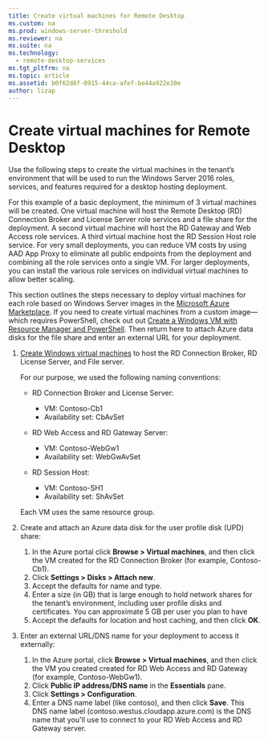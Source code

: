 ```yaml
---
title: Create virtual machines for Remote Desktop
ms.custom: na
ms.prod: windows-server-threshold
ms.reviewer: na
ms.suite: na
ms.technology: 
  - remote-desktop-services
ms.tgt_pltfrm: na
ms.topic: article
ms.assetid: b0f62d6f-0915-44ca-afef-be44a922e20e
author: lizap
---
```

# Create virtual machines for Remote Desktop
Use the following steps to create the virtual machines in the tenant’s environment that will be used to run the Windows Server 2016 roles, services, and features required for a desktop hosting deployment.   
  
For this example of a basic deployment, the minimum of 3 virtual machines will be created. One virtual machine will host the Remote Desktop (RD) Connection Broker and License Server role services and a file share for the deployment. A second virtual machine will host the RD Gateway and Web Access role services.  A third virtual machine host the RD Session Host role service. For very small deployments, you can reduce VM costs by using AAD App Proxy to eliminate all public endpoints from the deployment and combining all the role services onto a single VM. For larger deployments, you can install the various role services on individual virtual machines to allow better scaling.  
  
This section outlines the steps necessary to deploy virtual machines for each role based on Windows Server images in the [Microsoft Azure Marketplace](https://azure.microsoft.com/marketplace/). If you need to create virtual machines from a custom image—which requires PowerShell, check out out [Create a Windows VM with Resource Manager and PowerShell](https://azure.microsoft.com/documentation/articles/virtual-machines-windows-ps-create/). Then return here to attach Azure data disks for the file share and enter an external URL for your deployment.  
  
1.	[Create Windows virtual machines](https://azure.microsoft.com/documentation/articles/virtual-machines-windows-hero-tutorial/) to host the RD Connection Broker, RD License Server, and File server.  
  
    For our purpose, we used the following naming conventions:  
    - RD Connection Broker and License Server:   
        - VM: Contoso-Cb1  
        - Availability set: CbAvSet    
    - RD Web Access and RD Gateway Server:   
        - VM: Contoso-WebGw1  
        - Availability set: WebGwAvSet  
          
    - RD Session Host:   
        - VM: Contoso-SH1  
        - Availability set: ShAvSet  
          
    Each VM uses the same resource group.  
2.	Create and attach an Azure data disk for the user profile disk (UPD) share:  
    1.	In the Azure portal click **Browse > Virtual machines**, and then click the VM created for the RD Connection Broker (for example, Contoso-Cb1).  
    2.	Click **Settings > Disks > Attach new**.  
    3.	Accept the defaults for name and type.  
    4.	Enter a size (in GB) that is large enough to hold network shares for the tenant’s environment, including user profile disks and certificates. You can approximate 5 GB per user you plan to have  
    5.	Accept the defaults for location and host caching, and then click **OK**.  
3.	Enter an external URL/DNS name for your deployment to access it externally:  
    1.	In the Azure portal, click **Browse > Virtual machines**, and then click the VM you created created for RD Web Access and RD Gateway (for example, Contoso-WebGw1).  
    2.	Click **Public IP address/DNS name** in the **Essentials** pane.  
    3.	Click **Settings > Configuration**.  
    4.	Enter a DNS name label (like contoso), and then click **Save**. This DNS name label (contoso.westus.cloudapp.azure.com) is the DNS name that you'll use to connect to your RD Web Access and RD Gateway server.  

